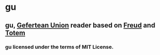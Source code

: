 # gu
## gu, [Gefertean Union](https://ferhatgec.github.io/land/interesting/gefertean_union/gefertean_union.html) reader based on [Freud](https://github.com/ferhatgec/freud) and [Totem](https://github.com/ferhatgec/totem)

### gu licensed under the terms of MIT License.
